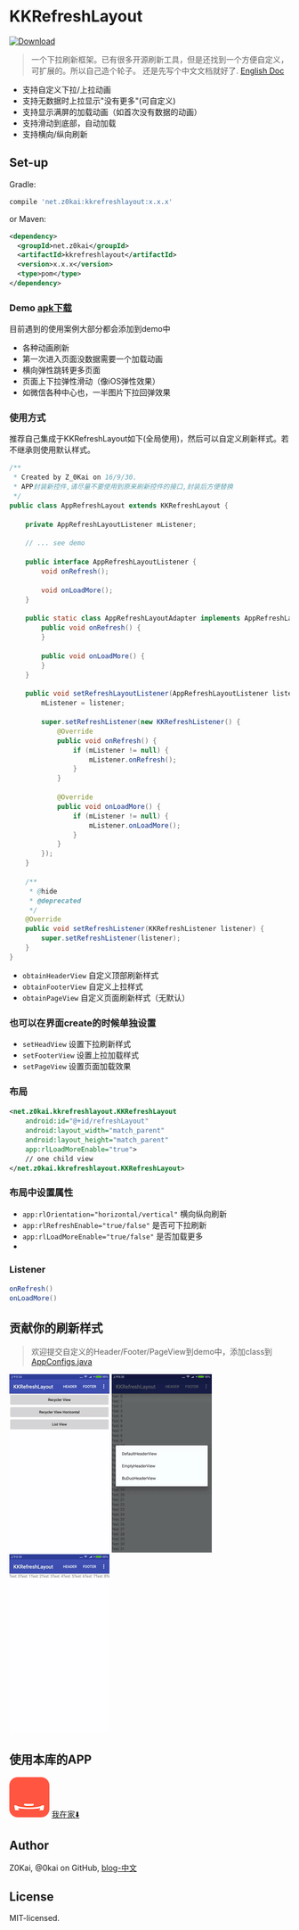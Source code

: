 # KKRefreshLayout

[ ![Download](https://api.bintray.com/packages/0kai/maven/KKRefreshLayout/images/download.svg) ](https://bintray.com/0kai/maven/KKRefreshLayout/_latestVersion)

> 一个下拉刷新框架。已有很多开源刷新工具，但是还找到一个方便自定义，可扩展的。所以自己造个轮子。
还是先写个中文文档就好了. [English Doc](README-EN.md)
- 支持自定义下拉/上拉动画
- 支持无数据时上拉显示"没有更多"(可自定义)
- 支持显示满屏的加载动画（如首次没有数据的动画）
- 支持滑动到底部，自动加载
- 支持横向/纵向刷新


## Set-up

Gradle:
```groovy
compile 'net.z0kai:kkrefreshlayout:x.x.x'
```
or Maven:
```xml
<dependency>
  <groupId>net.z0kai</groupId>
  <artifactId>kkrefreshlayout</artifactId>
  <version>x.x.x</version>
  <type>pom</type>
</dependency>
```
### Demo [apk下载](static/app-release.apk)
目前遇到的使用案例大部分都会添加到demo中
- 各种动画刷新
- 第一次进入页面没数据需要一个加载动画
- 横向弹性跳转更多页面
- 页面上下拉弹性滑动（像iOS弹性效果）
- 如微信各种中心也，一半图片下拉回弹效果

### 使用方式
推荐自己集成于KKRefreshLayout如下(全局使用)，然后可以自定义刷新样式。若不继承则使用默认样式。

```java
/**
 * Created by Z_0Kai on 16/9/30.
 * APP封装新控件,请尽量不要使用到原来刷新控件的接口,封装后方便替换
 */
public class AppRefreshLayout extends KKRefreshLayout {

    private AppRefreshLayoutListener mListener;
    
    // ... see demo
    
    public interface AppRefreshLayoutListener {
        void onRefresh();

        void onLoadMore();
    }

    public static class AppRefreshLayoutAdapter implements AppRefreshLayoutListener {
        public void onRefresh() {
        }

        public void onLoadMore() {
        }
    }

    public void setRefreshLayoutListener(AppRefreshLayoutListener listener) {
        mListener = listener;

        super.setRefreshListener(new KKRefreshListener() {
            @Override
            public void onRefresh() {
                if (mListener != null) {
                    mListener.onRefresh();
                }
            }

            @Override
            public void onLoadMore() {
                if (mListener != null) {
                    mListener.onLoadMore();
                }
            }
        });
    }

    /**
     * @hide
     * @deprecated
     */
    @Override
    public void setRefreshListener(KKRefreshListener listener) {
        super.setRefreshListener(listener);
    }
}

```

- ```obtainHeaderView``` 自定义顶部刷新样式
- ```obtainFooterView``` 自定义上拉样式
- ```obtainPageView``` 自定义页面刷新样式（无默认）

### 也可以在界面create的时候单独设置
- ```setHeadView``` 设置下拉刷新样式
- ```setFooterView``` 设置上拉加载样式
- ```setPageView``` 设置页面加载效果


### 布局
```xml
<net.z0kai.kkrefreshlayout.KKRefreshLayout
    android:id="@+id/refreshLayout"
    android:layout_width="match_parent"
    android:layout_height="match_parent"
    app:rlLoadMoreEnable="true">
    // one child view
</net.z0kai.kkrefreshlayout.KKRefreshLayout>
```

### 布局中设置属性
- ```app:rlOrientation="horizontal/vertical"``` 横向纵向刷新
- ```app:rlRefreshEnable="true/false"``` 是否可下拉刷新
- ```app:rlLoadMoreEnable="true/false"``` 是否加载更多
- 

### Listener
```java
onRefresh()
onLoadMore()
```

## 贡献你的刷新样式
> 欢迎提交自定义的Header/Footer/PageView到demo中，添加class到
[AppConfigs.java](app/src/main/java/net/z0kai/kkrefreshlayout_demo/AppConfigs.java)

![](static/default-refresh.gif) ![](static/custom-refresh.gif) ![](static/horizontal-refresh.gif)

## 使用本库的APP
![](static/app/wozaijia.png) [我在家⬇️](http://android.myapp.com/myapp/detail.htm?apkName=com.buduobushao.android.webclient)

## Author
Z0Kai, @0kai on GitHub, [blog-中文](http://www.0kai.net)

## License
MIT-licensed.
